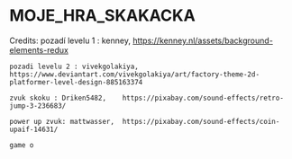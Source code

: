 # MOJE_HRA_SKAKACKA

Credits:
    pozadí levelu 1 : kenney,   https://kenney.nl/assets/background-elements-redux

    pozadi levelu 2 : vivekgolakiya,   https://www.deviantart.com/vivekgolakiya/art/factory-theme-2d-platformer-level-design-885163374

    zvuk skoku : Driken5482,    https://pixabay.com/sound-effects/retro-jump-3-236683/

    power up zvuk: mattwasser,  https://pixabay.com/sound-effects/coin-upaif-14631/

    game o